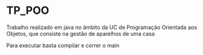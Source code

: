 # TP_POO
Trabalho realizado em java no âmbito da UC de Programação Orientada aos Objetos, que consiste na gestão de aparelhos de uma casa

Para executar basta compilar e correr o main 
